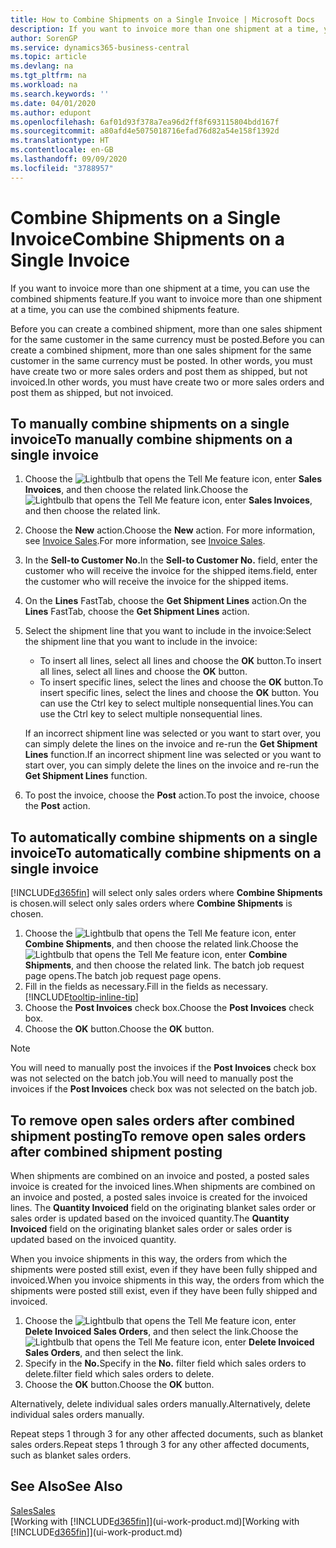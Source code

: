 ```yaml
---
title: How to Combine Shipments on a Single Invoice | Microsoft Docs
description: If you want to invoice more than one shipment at a time, you can use the combined shipments feature.
author: SorenGP
ms.service: dynamics365-business-central
ms.topic: article
ms.devlang: na
ms.tgt_pltfrm: na
ms.workload: na
ms.search.keywords: ''
ms.date: 04/01/2020
ms.author: edupont
ms.openlocfilehash: 6af01d93f378a7ea96d2ff8f693115804bdd167f
ms.sourcegitcommit: a80afd4e5075018716efad76d82a54e158f1392d
ms.translationtype: HT
ms.contentlocale: en-GB
ms.lasthandoff: 09/09/2020
ms.locfileid: "3788957"
---
```

# <a name="combine-shipments-on-a-single-invoice"></a><span data-ttu-id="3502f-103">Combine Shipments on a Single Invoice</span><span class="sxs-lookup"><span data-stu-id="3502f-103">Combine Shipments on a Single Invoice</span></span>
<span data-ttu-id="3502f-104">If you want to invoice more than one shipment at a time, you can use the combined shipments feature.</span><span class="sxs-lookup"><span data-stu-id="3502f-104">If you want to invoice more than one shipment at a time, you can use the combined shipments feature.</span></span>  

<span data-ttu-id="3502f-105">Before you can create a combined shipment, more than one sales shipment for the same customer in the same currency must be posted.</span><span class="sxs-lookup"><span data-stu-id="3502f-105">Before you can create a combined shipment, more than one sales shipment for the same customer in the same currency must be posted.</span></span> <span data-ttu-id="3502f-106">In other words, you must have create two or more sales orders and post them as shipped, but not invoiced.</span><span class="sxs-lookup"><span data-stu-id="3502f-106">In other words, you must have create two or more sales orders and post them as shipped, but not invoiced.</span></span> 

## <a name="to-manually-combine-shipments-on-a-single-invoice"></a><span data-ttu-id="3502f-107">To manually combine shipments on a single invoice</span><span class="sxs-lookup"><span data-stu-id="3502f-107">To manually combine shipments on a single invoice</span></span>  
1. <span data-ttu-id="3502f-108">Choose the ![Lightbulb that opens the Tell Me feature](media/ui-search/search_small.png "Tell me what you want to do") icon, enter **Sales Invoices**, and then choose the related link.</span><span class="sxs-lookup"><span data-stu-id="3502f-108">Choose the ![Lightbulb that opens the Tell Me feature](media/ui-search/search_small.png "Tell me what you want to do") icon, enter **Sales Invoices**, and then choose the related link.</span></span>  
2. <span data-ttu-id="3502f-109">Choose the **New** action.</span><span class="sxs-lookup"><span data-stu-id="3502f-109">Choose the **New** action.</span></span> <span data-ttu-id="3502f-110">For more information, see [Invoice Sales](sales-how-invoice-sales.md).</span><span class="sxs-lookup"><span data-stu-id="3502f-110">For more information, see [Invoice Sales](sales-how-invoice-sales.md).</span></span>
3. <span data-ttu-id="3502f-111">In the **Sell-to Customer No.**</span><span class="sxs-lookup"><span data-stu-id="3502f-111">In the **Sell-to Customer No.**</span></span> <span data-ttu-id="3502f-112">field, enter the customer who will receive the invoice for the shipped items.</span><span class="sxs-lookup"><span data-stu-id="3502f-112">field, enter the customer who will receive the invoice for the shipped items.</span></span>  
4. <span data-ttu-id="3502f-113">On the **Lines** FastTab, choose the **Get Shipment Lines** action.</span><span class="sxs-lookup"><span data-stu-id="3502f-113">On the **Lines** FastTab, choose the **Get Shipment Lines** action.</span></span>  
5. <span data-ttu-id="3502f-114">Select the shipment line that you want to include in the invoice:</span><span class="sxs-lookup"><span data-stu-id="3502f-114">Select the shipment line that you want to include in the invoice:</span></span>  

    - <span data-ttu-id="3502f-115">To insert all lines, select all lines and choose the **OK** button.</span><span class="sxs-lookup"><span data-stu-id="3502f-115">To insert all lines, select all lines and choose the **OK** button.</span></span>  
    - <span data-ttu-id="3502f-116">To insert specific lines, select the lines and choose the **OK** button.</span><span class="sxs-lookup"><span data-stu-id="3502f-116">To insert specific lines, select the lines and choose the **OK** button.</span></span> <span data-ttu-id="3502f-117">You can use the Ctrl key to select multiple nonsequential lines.</span><span class="sxs-lookup"><span data-stu-id="3502f-117">You can use the Ctrl key to select multiple nonsequential lines.</span></span>  

    <span data-ttu-id="3502f-118">If an incorrect shipment line was selected or you want to start over, you can simply delete the lines on the invoice and re-run the **Get Shipment Lines** function.</span><span class="sxs-lookup"><span data-stu-id="3502f-118">If an incorrect shipment line was selected or you want to start over, you can simply delete the lines on the invoice and re-run the **Get Shipment Lines** function.</span></span>  
7. <span data-ttu-id="3502f-119">To post the invoice, choose the **Post** action.</span><span class="sxs-lookup"><span data-stu-id="3502f-119">To post the invoice, choose the **Post** action.</span></span>  

## <a name="to-automatically-combine-shipments-on-a-single-invoice"></a><span data-ttu-id="3502f-120">To automatically combine shipments on a single invoice</span><span class="sxs-lookup"><span data-stu-id="3502f-120">To automatically combine shipments on a single invoice</span></span>  
[!INCLUDE[d365fin](includes/d365fin_md.md)] <span data-ttu-id="3502f-121">will select only sales orders where **Combine Shipments** is chosen.</span><span class="sxs-lookup"><span data-stu-id="3502f-121">will select only sales orders where **Combine Shipments** is chosen.</span></span> 

1. <span data-ttu-id="3502f-122">Choose the ![Lightbulb that opens the Tell Me feature](media/ui-search/search_small.png "Tell me what you want to do") icon, enter **Combine Shipments**, and then choose the related link.</span><span class="sxs-lookup"><span data-stu-id="3502f-122">Choose the ![Lightbulb that opens the Tell Me feature](media/ui-search/search_small.png "Tell me what you want to do") icon, enter **Combine Shipments**, and then choose the related link.</span></span> <span data-ttu-id="3502f-123">The batch job request page opens.</span><span class="sxs-lookup"><span data-stu-id="3502f-123">The batch job request page opens.</span></span>  
2. <span data-ttu-id="3502f-124">Fill in the fields as necessary.</span><span class="sxs-lookup"><span data-stu-id="3502f-124">Fill in the fields as necessary.</span></span> [!INCLUDE[tooltip-inline-tip](includes/tooltip-inline-tip_md.md)]
3. <span data-ttu-id="3502f-125">Choose the **Post Invoices** check box.</span><span class="sxs-lookup"><span data-stu-id="3502f-125">Choose the **Post Invoices** check box.</span></span>  
4. <span data-ttu-id="3502f-126">Choose the **OK** button.</span><span class="sxs-lookup"><span data-stu-id="3502f-126">Choose the **OK** button.</span></span>  

> [!NOTE]  
>  <span data-ttu-id="3502f-127">You will need to manually post the invoices if the **Post Invoices** check box was not selected on the batch job.</span><span class="sxs-lookup"><span data-stu-id="3502f-127">You will need to manually post the invoices if the **Post Invoices** check box was not selected on the batch job.</span></span>  

## <a name="to-remove-open-sales-orders-after-combined-shipment-posting"></a><span data-ttu-id="3502f-128">To remove open sales orders after combined shipment posting</span><span class="sxs-lookup"><span data-stu-id="3502f-128">To remove open sales orders after combined shipment posting</span></span> 
<span data-ttu-id="3502f-129">When shipments are combined on an invoice and posted, a posted sales invoice is created for the invoiced lines.</span><span class="sxs-lookup"><span data-stu-id="3502f-129">When shipments are combined on an invoice and posted, a posted sales invoice is created for the invoiced lines.</span></span> <span data-ttu-id="3502f-130">The **Quantity Invoiced** field on the originating blanket sales order or sales order is updated based on the invoiced quantity.</span><span class="sxs-lookup"><span data-stu-id="3502f-130">The **Quantity Invoiced** field on the originating blanket sales order or sales order is updated based on the invoiced quantity.</span></span>  

<span data-ttu-id="3502f-131">When you invoice shipments in this way, the orders from which the shipments were posted still exist, even if they have been fully shipped and invoiced.</span><span class="sxs-lookup"><span data-stu-id="3502f-131">When you invoice shipments in this way, the orders from which the shipments were posted still exist, even if they have been fully shipped and invoiced.</span></span>   

1. <span data-ttu-id="3502f-132">Choose the ![Lightbulb that opens the Tell Me feature](media/ui-search/search_small.png "Tell me what you want to do") icon, enter **Delete Invoiced Sales Orders**, and then select the link.</span><span class="sxs-lookup"><span data-stu-id="3502f-132">Choose the ![Lightbulb that opens the Tell Me feature](media/ui-search/search_small.png "Tell me what you want to do") icon, enter **Delete Invoiced Sales Orders**, and then select the link.</span></span>  
2. <span data-ttu-id="3502f-133">Specify in the **No.**</span><span class="sxs-lookup"><span data-stu-id="3502f-133">Specify in the **No.**</span></span> <span data-ttu-id="3502f-134">filter field which sales orders to delete.</span><span class="sxs-lookup"><span data-stu-id="3502f-134">filter field which sales orders to delete.</span></span>  
3. <span data-ttu-id="3502f-135">Choose the **OK** button.</span><span class="sxs-lookup"><span data-stu-id="3502f-135">Choose the **OK** button.</span></span>  

<span data-ttu-id="3502f-136">Alternatively, delete individual sales orders manually.</span><span class="sxs-lookup"><span data-stu-id="3502f-136">Alternatively, delete individual sales orders manually.</span></span>  

<span data-ttu-id="3502f-137">Repeat steps 1 through 3 for any other affected documents, such as blanket sales orders.</span><span class="sxs-lookup"><span data-stu-id="3502f-137">Repeat steps 1 through 3 for any other affected documents, such as blanket sales orders.</span></span>

## <a name="see-also"></a><span data-ttu-id="3502f-138">See Also</span><span class="sxs-lookup"><span data-stu-id="3502f-138">See Also</span></span>  
[<span data-ttu-id="3502f-139">Sales</span><span class="sxs-lookup"><span data-stu-id="3502f-139">Sales</span></span>](sales-manage-sales.md)  
<span data-ttu-id="3502f-140">[Working with [!INCLUDE[d365fin](includes/d365fin_md.md)]](ui-work-product.md)</span><span class="sxs-lookup"><span data-stu-id="3502f-140">[Working with [!INCLUDE[d365fin](includes/d365fin_md.md)]](ui-work-product.md)</span></span>
